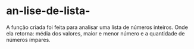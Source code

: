 # an-lise-de-lista-
A função criada foi feita para analisar uma lista de números inteiros. Onde ela retorna: média dos valores, maior e menor número e a quantidade de números ímpares.

